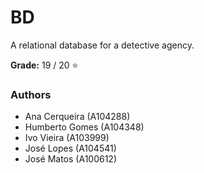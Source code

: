 # BD

A relational database for a detective agency.

**Grade:** 19 / 20 :star:

### Authors

 - Ana Cerqueira (A104288)
 - Humberto Gomes (A104348)
 - Ivo Vieira (A103999)
 - José Lopes (A104541)
 - José Matos (A100612)
